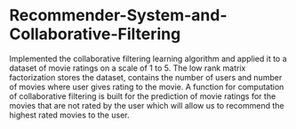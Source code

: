 # Recommender-System-and-Collaborative-Filtering
Implemented the collaborative filtering learning algorithm and applied it to a dataset of movie ratings on a scale of 1 to 5. The low  rank matrix factorization stores the dataset, contains the number of users and number of movies where user gives rating to the  movie. A function for computation of collaborative filtering is built for the prediction of movie ratings for the movies that are not  rated by the user which will allow us to recommend the highest rated movies to the user. 
